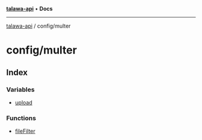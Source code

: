 [**talawa-api**](../../README.md) • **Docs**

***

[talawa-api](../../modules.md) / config/multer

# config/multer

## Index

### Variables

- [upload](variables/upload.md)

### Functions

- [fileFilter](functions/fileFilter.md)
